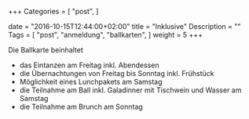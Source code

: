 +++
Categories = [
  "post",
]

date = "2016-10-15T12:44:00+02:00"
title = "Inklusive"
Description = ""
Tags = [
  "post", "anmeldung",
  "ballkarten",
]
weight = 5
+++

Die Ballkarte beinhaltet

 - das Eintanzen am Freitag inkl. Abendessen
 - die Übernachtungen von Freitag bis Sonntag inkl. Frühstück
 - Möglichkeit eines Lunchpakets am Samstag
 - die Teilnahme am Ball inkl. Galadinner mit Tischwein und Wasser am Samstag
 - die Teilnahme am Brunch am Sonntag
